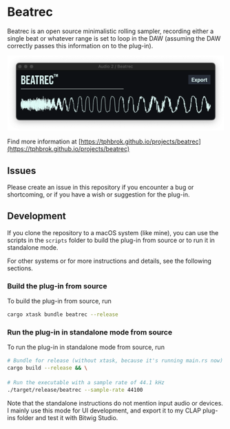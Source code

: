 # Beatrec

Beatrec is an open source minimalistic rolling sampler, recording either a single beat or whatever range is set to loop in the DAW (assuming the DAW correctly passes this information on to the plug-in).

![Screenshot](screenshot.png)

Find more information at [https://tphbrok.github.io/projects/beatrec](https://tphbrok.github.io/projects/beatrec)

## Issues

Please create an issue in this repository if you encounter a bug or shortcoming, or if you have a wish or suggestion for the plug-in.

## Development

If you clone the repository to a macOS system (like mine), you can use the scripts in the `scripts` folder to build the plug-in from source or to run it in standalone mode.

For other systems or for more instructions and details, see the following sections.

### Build the plug-in from source

To build the plug-in from source, run

```sh
cargo xtask bundle beatrec --release
```

### Run the plug-in in standalone mode from source

To run the plug-in in standalone mode from source, run

```sh
# Bundle for release (without xtask, because it's running main.rs now)
cargo build --release && \

# Run the executable with a sample rate of 44.1 kHz
./target/release/beatrec --sample-rate 44100
```

Note that the standalone instructions do not mention input audio or devices. I mainly use this mode for UI development, and export it to my CLAP plug-ins folder and test it with Bitwig Studio.

